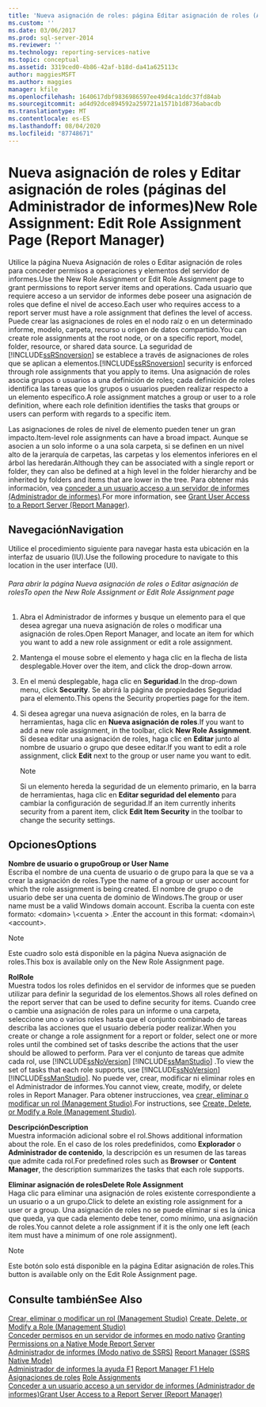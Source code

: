 ```yaml
---
title: 'Nueva asignación de roles: página Editar asignación de roles (Administrador de informes) | Microsoft Docs'
ms.custom: ''
ms.date: 03/06/2017
ms.prod: sql-server-2014
ms.reviewer: ''
ms.technology: reporting-services-native
ms.topic: conceptual
ms.assetid: 3319ced0-4b86-42af-b18d-da41a625113c
author: maggiesMSFT
ms.author: maggies
manager: kfile
ms.openlocfilehash: 1640617dbf9836986597ee49d4ca1ddc37fd84ab
ms.sourcegitcommit: ad4d92dce894592a259721a1571b1d8736abacdb
ms.translationtype: MT
ms.contentlocale: es-ES
ms.lasthandoff: 08/04/2020
ms.locfileid: "87748671"
---
```

# <a name="new-role-assignment-edit-role-assignment-page-report-manager"></a><span data-ttu-id="11e29-102">Nueva asignación de roles y Editar asignación de roles (páginas del Administrador de informes)</span><span class="sxs-lookup"><span data-stu-id="11e29-102">New Role Assignment: Edit Role Assignment Page (Report Manager)</span></span>
  <span data-ttu-id="11e29-103">Utilice la página Nueva Asignación de roles o Editar asignación de roles para conceder permisos a operaciones y elementos del servidor de informes.</span><span class="sxs-lookup"><span data-stu-id="11e29-103">Use the New Role Assignment or Edit Role Assignment page to grant permissions to report server items and operations.</span></span> <span data-ttu-id="11e29-104">Cada usuario que requiere acceso a un servidor de informes debe poseer una asignación de roles que define el nivel de acceso.</span><span class="sxs-lookup"><span data-stu-id="11e29-104">Each user who requires access to a report server must have a role assignment that defines the level of access.</span></span> <span data-ttu-id="11e29-105">Puede crear las asignaciones de roles en el nodo raíz o en un determinado informe, modelo, carpeta, recurso u origen de datos compartido.</span><span class="sxs-lookup"><span data-stu-id="11e29-105">You can create role assignments at the root node, or on a specific report, model, folder, resource, or shared data source.</span></span> <span data-ttu-id="11e29-106">La seguridad de [!INCLUDE[ssRSnoversion](../includes/ssrsnoversion-md.md)] se establece a través de asignaciones de roles que se aplican a elementos.</span><span class="sxs-lookup"><span data-stu-id="11e29-106">[!INCLUDE[ssRSnoversion](../includes/ssrsnoversion-md.md)] security is enforced through role assignments that you apply to items.</span></span> <span data-ttu-id="11e29-107">Una asignación de roles asocia grupos o usuarios a una definición de roles; cada definición de roles identifica las tareas que los grupos o usuarios pueden realizar respecto a un elemento específico.</span><span class="sxs-lookup"><span data-stu-id="11e29-107">A role assignment matches a group or user to a role definition, where each role definition identifies the tasks that groups or users can perform with regards to a specific item.</span></span>  
  
 <span data-ttu-id="11e29-108">Las asignaciones de roles de nivel de elemento pueden tener un gran impacto.</span><span class="sxs-lookup"><span data-stu-id="11e29-108">Item-level role assignments can have a broad impact.</span></span> <span data-ttu-id="11e29-109">Aunque se asocien a un solo informe o a una sola carpeta, si se definen en un nivel alto de la jerarquía de carpetas, las carpetas y los elementos inferiores en el árbol las heredarán.</span><span class="sxs-lookup"><span data-stu-id="11e29-109">Although they can be associated with a single report or folder, they can also be defined at a high level in the folder hierarchy and be inherited by folders and items that are lower in the tree.</span></span> <span data-ttu-id="11e29-110">Para obtener más información, vea [conceder a un usuario acceso a un servidor de informes &#40;Administrador de informes&#41;](security/grant-user-access-to-a-report-server.md).</span><span class="sxs-lookup"><span data-stu-id="11e29-110">For more information, see [Grant User Access to a Report Server &#40;Report Manager&#41;](security/grant-user-access-to-a-report-server.md).</span></span>  
  
## <a name="navigation"></a><span data-ttu-id="11e29-111">Navegación</span><span class="sxs-lookup"><span data-stu-id="11e29-111">Navigation</span></span>  
 <span data-ttu-id="11e29-112">Utilice el procedimiento siguiente para navegar hasta esta ubicación en la interfaz de usuario (IU).</span><span class="sxs-lookup"><span data-stu-id="11e29-112">Use the following procedure to navigate to this location in the user interface (UI).</span></span>  
  
###### <a name="to-open-the-new-role-assignment-or-edit-role-assignment-page"></a><span data-ttu-id="11e29-113">Para abrir la página Nueva asignación de roles o Editar asignación de roles</span><span class="sxs-lookup"><span data-stu-id="11e29-113">To open the New Role Assignment or Edit Role Assignment page</span></span>  
  
1.  <span data-ttu-id="11e29-114">Abra el Administrador de informes y busque un elemento para el que desea agregar una nueva asignación de roles o modificar una asignación de roles.</span><span class="sxs-lookup"><span data-stu-id="11e29-114">Open Report Manager, and locate an item for which you want to add a new role assignment or edit a role assignment.</span></span>  
  
2.  <span data-ttu-id="11e29-115">Mantenga el mouse sobre el elemento y haga clic en la flecha de lista desplegable.</span><span class="sxs-lookup"><span data-stu-id="11e29-115">Hover over the item, and click the drop-down arrow.</span></span>  
  
3.  <span data-ttu-id="11e29-116">En el menú desplegable, haga clic en **Seguridad**.</span><span class="sxs-lookup"><span data-stu-id="11e29-116">In the drop-down menu, click **Security**.</span></span> <span data-ttu-id="11e29-117">Se abrirá la página de propiedades Seguridad para el elemento.</span><span class="sxs-lookup"><span data-stu-id="11e29-117">This opens the Security properties page for the item.</span></span>  
  
4.  <span data-ttu-id="11e29-118">Si desea agregar una nueva asignación de roles, en la barra de herramientas, haga clic en **Nueva asignación de roles**.</span><span class="sxs-lookup"><span data-stu-id="11e29-118">If you want to add a new role assignment, in the toolbar, click **New Role Assignment**.</span></span> <span data-ttu-id="11e29-119">Si desea editar una asignación de roles, haga clic en **Editar** junto al nombre de usuario o grupo que desee editar.</span><span class="sxs-lookup"><span data-stu-id="11e29-119">If you want to edit a role assignment, click **Edit** next to the group or user name you want to edit.</span></span>  
  
    > [!NOTE]  
    >  <span data-ttu-id="11e29-120"> Si un elemento hereda la seguridad de un elemento primario, en la barra de herramientas, haga clic en **Editar seguridad del elemento** para cambiar la configuración de seguridad.</span><span class="sxs-lookup"><span data-stu-id="11e29-120">If an item currently inherits security from a parent item, click **Edit Item Security** in the toolbar to change the security settings.</span></span>  
  
## <a name="options"></a><span data-ttu-id="11e29-121">Opciones</span><span class="sxs-lookup"><span data-stu-id="11e29-121">Options</span></span>  
 <span data-ttu-id="11e29-122">**Nombre de usuario o grupo**</span><span class="sxs-lookup"><span data-stu-id="11e29-122">**Group or User Name**</span></span>  
 <span data-ttu-id="11e29-123">Escriba el nombre de una cuenta de usuario o de grupo para la que se va a crear la asignación de roles.</span><span class="sxs-lookup"><span data-stu-id="11e29-123">Type the name of a group or user account for which the role assignment is being created.</span></span> <span data-ttu-id="11e29-124">El nombre de grupo o de usuario debe ser una cuenta de dominio de Windows.</span><span class="sxs-lookup"><span data-stu-id="11e29-124">The group or user name must be a valid Windows domain account.</span></span> <span data-ttu-id="11e29-125">Escriba la cuenta con este formato: \<domain> \\<cuenta \> .</span><span class="sxs-lookup"><span data-stu-id="11e29-125">Enter the account in this format: \<domain>\\<account\>.</span></span>  
  
> [!NOTE]  
>  <span data-ttu-id="11e29-126">Este cuadro solo está disponible en la página Nueva asignación de roles.</span><span class="sxs-lookup"><span data-stu-id="11e29-126">This box is available only on the New Role Assignment page.</span></span>  
  
 <span data-ttu-id="11e29-127">**Rol**</span><span class="sxs-lookup"><span data-stu-id="11e29-127">**Role**</span></span>  
 <span data-ttu-id="11e29-128">Muestra todos los roles definidos en el servidor de informes que se pueden utilizar para definir la seguridad de los elementos.</span><span class="sxs-lookup"><span data-stu-id="11e29-128">Shows all roles defined on the report server that can be used to define security for items.</span></span> <span data-ttu-id="11e29-129">Cuando cree o cambie una asignación de roles para un informe o una carpeta, seleccione uno o varios roles hasta que el conjunto combinado de tareas describa las acciones que el usuario debería poder realizar.</span><span class="sxs-lookup"><span data-stu-id="11e29-129">When you create or change a role assignment for a report or folder, select one or more roles until the combined set of tasks describe the actions that the user should be allowed to perform.</span></span> <span data-ttu-id="11e29-130">Para ver el conjunto de tareas que admite cada rol, use [!INCLUDE[ssNoVersion](../includes/ssnoversion-md.md)] [!INCLUDE[ssManStudio](../includes/ssmanstudio-md.md)] .</span><span class="sxs-lookup"><span data-stu-id="11e29-130">To view the set of tasks that each role supports, use [!INCLUDE[ssNoVersion](../includes/ssnoversion-md.md)] [!INCLUDE[ssManStudio](../includes/ssmanstudio-md.md)].</span></span> <span data-ttu-id="11e29-131">No puede ver, crear, modificar ni eliminar roles en el Administrador de informes.</span><span class="sxs-lookup"><span data-stu-id="11e29-131">You cannot view, create, modify, or delete roles in Report Manager.</span></span> <span data-ttu-id="11e29-132">Para obtener instrucciones, vea [crear, eliminar o modificar un rol &#40;Management Studio&#41;](security/role-definitions-create-delete-or-modify.md).</span><span class="sxs-lookup"><span data-stu-id="11e29-132">For instructions, see [Create, Delete, or Modify a Role &#40;Management Studio&#41;](security/role-definitions-create-delete-or-modify.md).</span></span>  
  
 <span data-ttu-id="11e29-133">**Descripción**</span><span class="sxs-lookup"><span data-stu-id="11e29-133">**Description**</span></span>  
 <span data-ttu-id="11e29-134">Muestra información adicional sobre el rol.</span><span class="sxs-lookup"><span data-stu-id="11e29-134">Shows additional information about the role.</span></span> <span data-ttu-id="11e29-135">En el caso de los roles predefinidos, como **Explorador** o **Administrador de contenido**, la descripción es un resumen de las tareas que admite cada rol.</span><span class="sxs-lookup"><span data-stu-id="11e29-135">For predefined roles such as **Browser** or **Content Manager**, the description summarizes the tasks that each role supports.</span></span>  
  
 <span data-ttu-id="11e29-136">**Eliminar asignación de roles**</span><span class="sxs-lookup"><span data-stu-id="11e29-136">**Delete Role Assignment**</span></span>  
 <span data-ttu-id="11e29-137">Haga clic para eliminar una asignación de roles existente correspondiente a un usuario o a un grupo.</span><span class="sxs-lookup"><span data-stu-id="11e29-137">Click to delete an existing role assignment for a user or a group.</span></span> <span data-ttu-id="11e29-138">Una asignación de roles no se puede eliminar si es la única que queda, ya que cada elemento debe tener, como mínimo, una asignación de roles.</span><span class="sxs-lookup"><span data-stu-id="11e29-138">You cannot delete a role assignment if it is the only one left (each item must have a minimum of one role assignment).</span></span>  
  
> [!NOTE]  
>  <span data-ttu-id="11e29-139">Este botón solo está disponible en la página Editar asignación de roles.</span><span class="sxs-lookup"><span data-stu-id="11e29-139">This button is available only on the Edit Role Assignment page.</span></span>  
  
## <a name="see-also"></a><span data-ttu-id="11e29-140">Consulte también</span><span class="sxs-lookup"><span data-stu-id="11e29-140">See Also</span></span>  
 <span data-ttu-id="11e29-141">[Crear, eliminar o modificar un rol &#40;Management Studio&#41;](security/role-definitions-create-delete-or-modify.md) </span><span class="sxs-lookup"><span data-stu-id="11e29-141">[Create, Delete, or Modify a Role &#40;Management Studio&#41;](security/role-definitions-create-delete-or-modify.md) </span></span>  
 <span data-ttu-id="11e29-142">[Conceder permisos en un servidor de informes en modo nativo](security/granting-permissions-on-a-native-mode-report-server.md) </span><span class="sxs-lookup"><span data-stu-id="11e29-142">[Granting Permissions on a Native Mode Report Server](security/granting-permissions-on-a-native-mode-report-server.md) </span></span>  
 <span data-ttu-id="11e29-143">[Administrador de informes &#40;Modo nativo de SSRS&#41;](../../2014/reporting-services/report-manager-ssrs-native-mode.md) </span><span class="sxs-lookup"><span data-stu-id="11e29-143">[Report Manager  &#40;SSRS Native Mode&#41;](../../2014/reporting-services/report-manager-ssrs-native-mode.md) </span></span>  
 <span data-ttu-id="11e29-144">[Administrador de informes la ayuda F1](../../2014/reporting-services/report-manager-f1-help.md) </span><span class="sxs-lookup"><span data-stu-id="11e29-144">[Report Manager F1 Help](../../2014/reporting-services/report-manager-f1-help.md) </span></span>  
 <span data-ttu-id="11e29-145">[Asignaciones de roles](security/role-assignments.md) </span><span class="sxs-lookup"><span data-stu-id="11e29-145">[Role Assignments](security/role-assignments.md) </span></span>  
 [<span data-ttu-id="11e29-146">Conceder a un usuario acceso a un servidor de informes &#40;Administrador de informes&#41;</span><span class="sxs-lookup"><span data-stu-id="11e29-146">Grant User Access to a Report Server &#40;Report Manager&#41;</span></span>](security/grant-user-access-to-a-report-server.md)  
  
  
